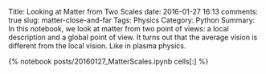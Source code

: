 ﻿Title: Looking at Matter from Two Scales
date: 2016-01-27 16:13
comments: true
slug: matter-close-and-far
Tags: Physics
Category: Python
Summary: In this notebook, we look at matter from two point of views: a local description and a global point of view. It turns out that the average vision is different from the local vision. Like in plasma physics.

{% notebook posts/20160127_MatterScales.ipynb cells[:] %}
